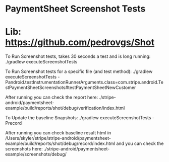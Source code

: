 # PaymentSheet Screenshot Tests
# Lib: https://github.com/pedrovgs/Shot

To Run Screenshot tests, takes 30 seconds a test and is long running:
./gradlew executeScreenshotTests

To Run Screenshot tests for a specific file (and test method):
./gradlew executeScreenshotTests -Pandroid.testInstrumentationRunnerArguments.class=com.stripe.android.TestPaymentSheetScreenshots#testPaymentSheetNewCustomer

After running you can check the report here: ./stripe-android/paymentsheet-example/build/reports/shot/debug/verification/index.html

To Update the baseline Snapshots:
./gradlew executeScreenshotTests -Precord

After running you can check baseline result html in /Users/skyler/stripe/stripe-android/paymentsheet-example/build/reports/shot/debug/record/index.html
and you can check the screenshots here: ./stripe-android/paymentsheet-example/screenshots/debug/
